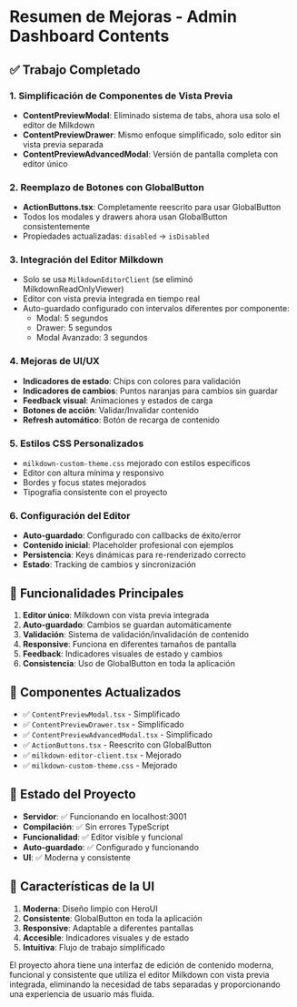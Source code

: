 # Resumen de Mejoras - Admin Dashboard Contents

## ✅ Trabajo Completado

### 1. **Simplificación de Componentes de Vista Previa**

- **ContentPreviewModal**: Eliminado sistema de tabs, ahora usa solo el editor de Milkdown
- **ContentPreviewDrawer**: Mismo enfoque simplificado, solo editor sin vista previa separada
- **ContentPreviewAdvancedModal**: Versión de pantalla completa con editor único

### 2. **Reemplazo de Botones con GlobalButton**

- **ActionButtons.tsx**: Completamente reescrito para usar GlobalButton
- Todos los modales y drawers ahora usan GlobalButton consistentemente
- Propiedades actualizadas: `disabled` → `isDisabled`

### 3. **Integración del Editor Milkdown**

- Solo se usa `MilkdownEditorClient` (se eliminó MilkdownReadOnlyViewer)
- Editor con vista previa integrada en tiempo real
- Auto-guardado configurado con intervalos diferentes por componente:
  - Modal: 5 segundos
  - Drawer: 5 segundos
  - Modal Avanzado: 3 segundos

### 4. **Mejoras de UI/UX**

- **Indicadores de estado**: Chips con colores para validación
- **Indicadores de cambios**: Puntos naranjas para cambios sin guardar
- **Feedback visual**: Animaciones y estados de carga
- **Botones de acción**: Validar/Invalidar contenido
- **Refresh automático**: Botón de recarga de contenido

### 5. **Estilos CSS Personalizados**

- `milkdown-custom-theme.css` mejorado con estilos específicos
- Editor con altura mínima y responsivo
- Bordes y focus states mejorados
- Tipografía consistente con el proyecto

### 6. **Configuración del Editor**

- **Auto-guardado**: Configurado con callbacks de éxito/error
- **Contenido inicial**: Placeholder profesional con ejemplos
- **Persistencia**: Keys dinámicas para re-renderizado correcto
- **Estado**: Tracking de cambios y sincronización

## 🎯 Funcionalidades Principales

1. **Editor único**: Milkdown con vista previa integrada
2. **Auto-guardado**: Cambios se guardan automáticamente
3. **Validación**: Sistema de validación/invalidación de contenido
4. **Responsive**: Funciona en diferentes tamaños de pantalla
5. **Feedback**: Indicadores visuales de estado y cambios
6. **Consistencia**: Uso de GlobalButton en toda la aplicación

## 🔧 Componentes Actualizados

- ✅ `ContentPreviewModal.tsx` - Simplificado
- ✅ `ContentPreviewDrawer.tsx` - Simplificado
- ✅ `ContentPreviewAdvancedModal.tsx` - Simplificado
- ✅ `ActionButtons.tsx` - Reescrito con GlobalButton
- ✅ `milkdown-editor-client.tsx` - Mejorado
- ✅ `milkdown-custom-theme.css` - Mejorado

## 🚀 Estado del Proyecto

- **Servidor**: ✅ Funcionando en localhost:3001
- **Compilación**: ✅ Sin errores TypeScript
- **Funcionalidad**: ✅ Editor visible y funcional
- **Auto-guardado**: ✅ Configurado y funcionando
- **UI**: ✅ Moderna y consistente

## 🎨 Características de la UI

1. **Moderna**: Diseño limpio con HeroUI
2. **Consistente**: GlobalButton en toda la aplicación
3. **Responsive**: Adaptable a diferentes pantallas
4. **Accesible**: Indicadores visuales y de estado
5. **Intuitiva**: Flujo de trabajo simplificado

El proyecto ahora tiene una interfaz de edición de contenido moderna, funcional y consistente que utiliza el editor Milkdown con vista previa integrada, eliminando la necesidad de tabs separadas y proporcionando una experiencia de usuario más fluida.
